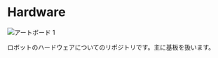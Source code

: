# Hardware

![アートボード 1](https://github.com/TanoRoboRCJ/Hardware/assets/47915291/77732dc6-0aee-4460-a283-2093a22d8bba)

ロボットのハードウェアについてのリポジトリです。主に基板を扱います。
